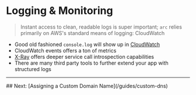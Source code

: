 # Logging & Monitoring

> Instant access to clean, readable logs is super important; `arc` relies primarily on AWS's standard means of logging: CloudWatch

- Good old fashioned `console.log` will show up in [CloudWatch](https://aws.amazon.com/cloudwatch/)
- CloudWatch events offers a ton of metrics
- [X-Ray](https://aws.amazon.com/xray/) offers deeper service call introspection capabilities
- There are many third party tools to further extend your app with structured logs

<hr>
## Next: [Assigning a Custom Domain Name](/guides/custom-dns)
